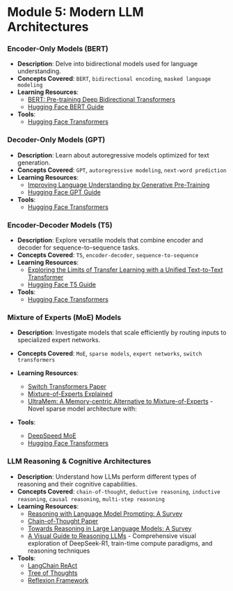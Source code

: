 # Module 5: Modern LLM Architectures

### Encoder-Only Models (BERT)
- **Description**: Delve into bidirectional models used for language understanding.
- **Concepts Covered**: `BERT`, `bidirectional encoding`, `masked language modeling`
- **Learning Resources**:
  - [BERT: Pre-training Deep Bidirectional Transformers](https://arxiv.org/abs/1810.04805)
  - [Hugging Face BERT Guide](https://huggingface.co/docs/transformers/model_doc/bert)
- **Tools**:
  - [Hugging Face Transformers](https://huggingface.co/docs/transformers)

### Decoder-Only Models (GPT)
- **Description**: Learn about autoregressive models optimized for text generation.
- **Concepts Covered**: `GPT`, `autoregressive modeling`, `next-word prediction`
- **Learning Resources**:
  - [Improving Language Understanding by Generative Pre-Training](https://cdn.openai.com/better-language-models/language_models_are_unsupervised_multitask_learners.pdf)
  - [Hugging Face GPT Guide](https://huggingface.co/docs/transformers/model_doc/gpt2)
- **Tools**:
    - [Hugging Face Transformers](https://huggingface.co/docs/transformers)

### Encoder-Decoder Models (T5)
- **Description**: Explore versatile models that combine encoder and decoder for sequence-to-sequence tasks.
- **Concepts Covered**: `T5`, `encoder-decoder`, `sequence-to-sequence`
- **Learning Resources**:
  - [Exploring the Limits of Transfer Learning with a Unified Text-to-Text Transformer](https://arxiv.org/abs/1910.10683)
  - [Hugging Face T5 Guide](https://huggingface.co/docs/transformers/model_doc/t5)
- **Tools**:
  - [Hugging Face Transformers](https://huggingface.co/docs/transformers)

### Mixture of Experts (MoE) Models
- **Description**: Investigate models that scale efficiently by routing inputs to specialized expert networks.
- **Concepts Covered**: `MoE`, `sparse models`, `expert networks`, `switch transformers`
- **Learning Resources**:
  - [Switch Transformers Paper](https://arxiv.org/abs/2101.03961)
  - [Mixture-of-Experts Explained](https://huggingface.co/blog/moe)
  - [UltraMem: A Memory-centric Alternative to Mixture-of-Experts](https://arxiv.org/pdf/2411.12364) - Novel sparse model architecture with:

- **Tools**:
  - [DeepSpeed MoE](https://www.deepspeed.ai/tutorials/mixture-of-experts/)
  - [Hugging Face Transformers](https://huggingface.co/docs/transformers)

### LLM Reasoning & Cognitive Architectures
- **Description**: Understand how LLMs perform different types of reasoning and their cognitive capabilities.
- **Concepts Covered**: `chain-of-thought`, `deductive reasoning`, `inductive reasoning`, `causal reasoning`, `multi-step reasoning`
- **Learning Resources**:
  - [Reasoning with Language Model Prompting: A Survey](https://arxiv.org/abs/2212.09597)
  - [Chain-of-Thought Paper](https://arxiv.org/abs/2201.11903)
  - [Towards Reasoning in Large Language Models: A Survey](https://arxiv.org/abs/2212.10403)
  - [A Visual Guide to Reasoning LLMs](https://newsletter.maartengrootendorst.com/p/a-visual-guide-to-reasoning-llms) - Comprehensive visual exploration of DeepSeek-R1, train-time compute paradigms, and reasoning techniques
- **Tools**:
  - [LangChain ReAct](https://python.langchain.com/docs/modules/agents/agent_types/react)
  - [Tree of Thoughts](https://github.com/kyegomez/tree-of-thoughts)
  - [Reflexion Framework](https://github.com/noahshinn024/reflexion)